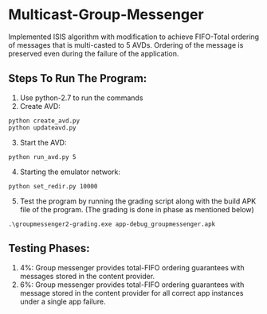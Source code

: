 # Multicast-Group-Messenger
Implemented ISIS algorithm with modification to achieve FIFO-Total ordering of messages that is multi-casted to 5 AVDs. Ordering of the message is preserved even during the failure of the application.

## Steps To Run The Program:
1. Use python-2.7 to run the commands
2. Create AVD:
```
python create_avd.py
python updateavd.py
```
3. Start the AVD:
```
python run_avd.py 5
```
4. Starting the emulator network:
```
python set_redir.py 10000
```
5. Test the program by running the grading script along with the build APK file of the program. (The grading is done in phase as mentioned below)
```
.\groupmessenger2-grading.exe app-debug_groupmessenger.apk
```

## Testing Phases:
1. 4%: Group messenger provides total-FIFO ordering guarantees with messages stored in the content provider.
2. 6%: Group messenger provides total-FIFO ordering guarantees with message stored in the content provider for all correct app          instances under a single app failure.
